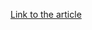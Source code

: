 [Link to the article](https://www.telsy.com/remcos-and-agent-tesla-loaded-into-memory-with-rezer0-loader/)
